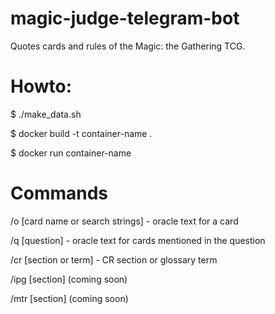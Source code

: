 # magic-judge-telegram-bot

Quotes cards and rules of the Magic: the Gathering TCG.

# Howto:

$ ./make_data.sh

$ docker build -t container-name .

$ docker run container-name

# Commands

/o [card name or search strings] - oracle text for a card

/q [question] - oracle text for cards mentioned in the question

/cr [section or term] - CR section or glossary term

/ipg [section] (coming soon)

/mtr [section] (coming soon)

